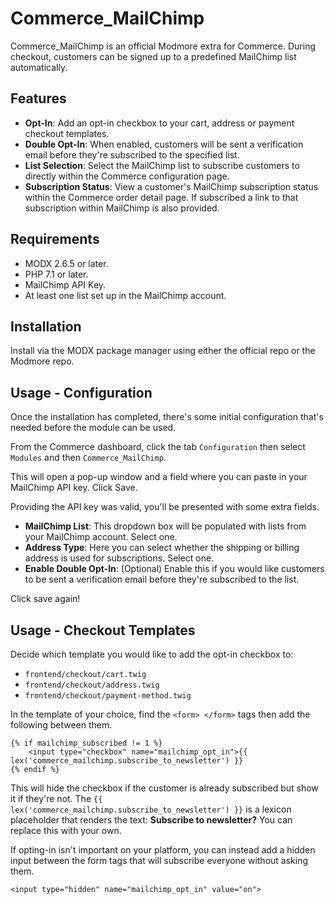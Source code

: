 # Commerce_MailChimp

Commerce_MailChimp is an official Modmore extra for Commerce. During checkout, customers can be signed up to a predefined MailChimp list automatically.

Features
-

- **Opt-In**: Add an opt-in checkbox to your cart, address or payment checkout templates.
- **Double Opt-In**: When enabled, customers will be sent a verification email before they're subscribed to the specified list.
- **List Selection**: Select the MailChimp list to subscribe customers to directly within the Commerce configuration page.
- **Subscription Status**: View a customer's MailChimp subscription status within the Commerce order detail page. If subscribed a link to that subscription within MailChimp is also provided.

Requirements
-

- MODX 2.6.5 or later.
- PHP 7.1 or later.
- MailChimp API Key.
- At least one list set up in the MailChimp account.

Installation
-

Install via the MODX package manager using either the official repo or the Modmore repo.

Usage - Configuration
-

Once the installation has completed, there's some initial configuration that's needed before the module can be used.

From the Commerce dashboard, click the tab `Configuration` then select `Modules` and then `Commerce_MailChimp`.

This will open a pop-up window and a field where you can paste in your MailChimp API key. Click Save.

Providing the API key was valid, you'll be presented with some extra fields.
- **MailChimp List**: This dropdown box will be populated with lists from your MailChimp account. Select one.
- **Address Type**: Here you can select whether the shipping or billing address is used for subscriptions. Select one.
- **Enable Double Opt-In**: (Optional) Enable this if you would like customers to be sent a verification email before they're subscribed to the list.

Click save again!

Usage - Checkout Templates
-

Decide which template you would like to add the opt-in checkbox to:

- `frontend/checkout/cart.twig`
- `frontend/checkout/address.twig`
- `frontend/checkout/payment-method.twig`

In the template of your choice, find the `<form> </form>` tags then add the following between them.

```
{% if mailchimp_subscribed != 1 %}
    <input type="checkbox" name="mailchimp_opt_in">{{ lex('commerce_mailchimp.subscribe_to_newsletter') }}
{% endif %}
```

This will hide the checkbox if the customer is already subscribed but show it if they're not.
The `{{ lex('commerce_mailchimp.subscribe_to_newsletter') }}` is a lexicon placeholder that renders the text: __Subscribe to newsletter?__
You can replace this with your own.

If opting-in isn't important on your platform, you can instead add a hidden input between the form tags that will subscribe everyone without asking them.
```
<input type="hidden" name="mailchimp_opt_in" value="on">
```
